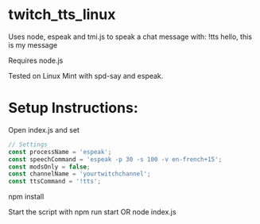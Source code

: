 # twitch_tts_linux
Uses node, espeak and tmi.js to speak a chat message with: !tts hello, this is my message


Requires node.js

Tested on Linux Mint with spd-say and espeak.


# Setup Instructions:

Open index.js and set 
```javascript
// Settings
const processName = 'espeak';
const speechCommand = 'espeak -p 30 -s 100 -v en-french+15';
const modsOnly = false;
const channelName = 'yourtwitchchannel';
const ttsCommand = '!tts';
```
npm install

Start the script with npm run start OR node index.js
